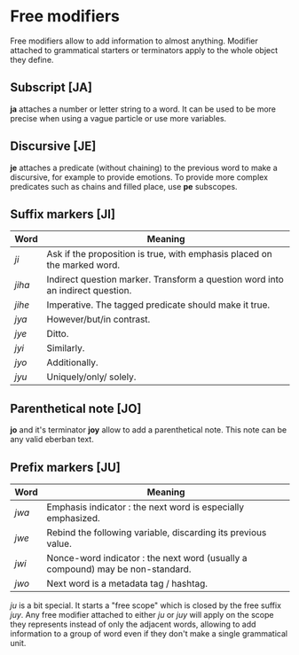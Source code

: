 # Free modifiers

Free modifiers allow to add information to almost anything. Modifier attached to
grammatical starters or terminators apply to the whole object they define.

## Subscript [JA]

**ja** attaches a number or letter string to a word. It can be used to be more
precise when using a vague particle or use more variables.

## Discursive [JE]

**je** attaches a predicate (without chaining) to the previous word to make a
discursive, for example to provide emotions. To provide more complex predicates
such as chains and filled place, use **pe** subscopes.

## Suffix markers [JI]

| Word   | Meaning                                                                        |
| ------ | ------------------------------------------------------------------------------ |
| *ji*   | Ask if the proposition is true, with emphasis placed on the marked word.       |
| *jiha* | Indirect question marker. Transform a question word into an indirect question. |
| *jihe* | Imperative. The tagged predicate should make it true.                          |
| *jya*  | However/but/in contrast.                                                       |
| *jye*  | Ditto.                                                                         |
| *jyi*  | Similarly.                                                                     |
| *jyo*  | Additionally.                                                                  |
| *jyu*  | Uniquely/only/ solely.                                                         |

## Parenthetical note [JO]

**jo** and it's terminator **joy** allow to add a parenthetical note. This note
can be any valid eberban text.

## Prefix markers [JU]

| Word  | Meaning                                                                        |
| ----- | ------------------------------------------------------------------------------ |
| *jwa* | Emphasis indicator : the next word is especially emphasized.                   |
| *jwe* | Rebind the following variable, discarding its previous value.                  |
| *jwi* | Nonce-word indicator : the next word (usually a compound) may be non-standard. |
| *jwo* | Next word is a metadata tag / hashtag.                                         |

*ju* is a bit special. It starts a "free scope" which is closed by the free
suffix *juy*. Any free modifier attached to either *ju* or *juy* will apply on
the scope they represents instead of only the adjacent words, allowing to add
information to a group of word even if they don't make a single grammatical
unit.